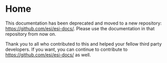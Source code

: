 # Home
This documentation has been deprecated and moved to a new repository: https://github.com/esi/esi-docs/. Please use the documentation in that repository from now on.

Thank you to all who contributed to this and helped your fellow third party developers. If you want, you can continue to contribute to https://github.com/esi/esi-docs/ as well.
